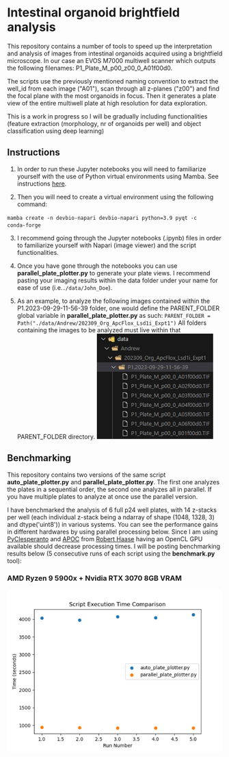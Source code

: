 <h1>Intestinal organoid brightfield analysis</h1>

This repository contains a number of tools to speed up the interpretation and analysis of images from intestinal organoids acquired using a brightfield microscope. In our case an EVOS M7000 multiwell scanner which outputs the following filenames: P1_Plate_M_p00_z00_0_A01f00d0. 

The scripts use the previously mentioned naming convention to extract the well_id from each image ("A01"), scan through all z-planes ("z00") and find the focal plane with the most organoids in focus. Then it generates a plate view of the entire multiwell plate at high resolution for data exploration.

This is a work in progress so I will be gradually including functionalities (feature extraction (morphology, nr of organoids per well) and object classification using deep learning)

<h2>Instructions</h2>

1. In order to run these Jupyter notebooks you will need to familiarize yourself with the use of Python virtual environments using Mamba. See instructions [here](https://biapol.github.io/blog/mara_lampert/getting_started_with_mambaforge_and_python/readme.html).

2. Then you will need to create a virtual environment using the following command:

<code>mamba create -n devbio-napari devbio-napari python=3.9 pyqt -c conda-forge</code>

3. I recommend going through the Jupyter notebooks (.ipynb) files in order to familiarize yourself with Napari (image viewer) and the script functionalities.

4. Once you have gone through the notebooks you can use **parallel_plate_plotter.py** to generate your plate views. I recommend pasting your imaging results within the data folder under your name for ease of use (i.e.<code>./data/John_Doe</code>). 

5. As an example, to analyze the following images contained within the P1.2023-09-29-11-56-39 folder, one would define the PARENT_FOLDER global variable in **parallel_plate_plotter.py** as such: 
<code>PARENT_FOLDER = Path("./data/Andrew/202309_Org_ApcFlox_Lsd1i_Expt1")</code>
All folders containing the images to be analyzed must live within that PARENT_FOLDER directory. ![filepath](./images/filepath.png)

<h2>Benchmarking</h2>

This repository contains two versions of the same script **auto_plate_plotter.py** and **parallel_plate_plotter.py**. The first one analyzes the plates in a sequential order, the second one analyzes all in parallel. If you have multiple plates to analyze at once use the parallel version. 

I have benchmarked the analysis of 6 full p24 well plates, with 14 z-stacks per well (each individual z-stack being a ndarray of shape (1048, 1328, 3) and dtype('uint8')) in various systems. You can see the performance gains in different hardwares by using parallel processing below. Since I am using [PyClesperanto](https://github.com/clEsperanto/pyclesperanto_prototype) and [APOC](https://github.com/haesleinhuepf/napari-accelerated-pixel-and-object-classification) from [Robert Haase](https://github.com/haesleinhuepf) having an OpenCL GPU available should decrease processing times. I will be posting benchmarking results below (5 consecutive runs of each script using the **benchmark.py** tool):

<h3>AMD Ryzen 9 5900x + Nvidia RTX 3070 8GB VRAM</h3>

![5900X_RTX3070_benchmark](./benchmark_results/5900x_rtx3700_6plates.png)
